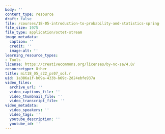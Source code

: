 ```yaml
---
body: ''
content_type: resource
draft: false
file: /courses/18-05-introduction-to-probability-and-statistics-spring-2022/mit18_05_s22_ps07_sol.r
file_size: 1975
file_type: application/octet-stream
image_metadata:
  caption: ''
  credit: ''
  image-alt: ''
learning_resource_types:
- Tools
license: https://creativecommons.org/licenses/by-nc-sa/4.0/
resourcetype: Other
title: mit18_05_s22_ps07_sol.r
uid: 1a386a1f-b69a-433b-b69c-2d24ebfe937a
video_files:
  archive_url: ''
  video_captions_file: ''
  video_thumbnail_file: ''
  video_transcript_file: ''
video_metadata:
  video_speakers: ''
  video_tags: ''
  youtube_description: ''
  youtube_id: ''
---
```


